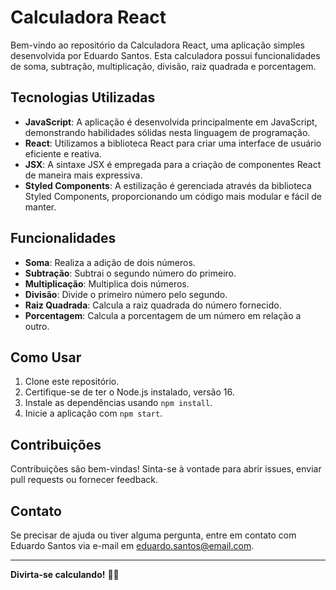 # Calculadora React

Bem-vindo ao repositório da Calculadora React, uma aplicação simples desenvolvida por Eduardo Santos. Esta calculadora possui funcionalidades de soma, subtração, multiplicação, divisão, raiz quadrada e porcentagem.

## Tecnologias Utilizadas

- **JavaScript**: A aplicação é desenvolvida principalmente em JavaScript, demonstrando habilidades sólidas nesta linguagem de programação.
- **React**: Utilizamos a biblioteca React para criar uma interface de usuário eficiente e reativa.
- **JSX**: A sintaxe JSX é empregada para a criação de componentes React de maneira mais expressiva.
- **Styled Components**: A estilização é gerenciada através da biblioteca Styled Components, proporcionando um código mais modular e fácil de manter.

## Funcionalidades

- **Soma**: Realiza a adição de dois números.
- **Subtração**: Subtrai o segundo número do primeiro.
- **Multiplicação**: Multiplica dois números.
- **Divisão**: Divide o primeiro número pelo segundo.
- **Raiz Quadrada**: Calcula a raiz quadrada do número fornecido.
- **Porcentagem**: Calcula a porcentagem de um número em relação a outro.

## Como Usar

1. Clone este repositório.
2. Certifique-se de ter o Node.js instalado, versão 16.
3. Instale as dependências usando `npm install`.
4. Inicie a aplicação com `npm start`.

## Contribuições

Contribuições são bem-vindas! Sinta-se à vontade para abrir issues, enviar pull requests ou fornecer feedback.

## Contato

Se precisar de ajuda ou tiver alguma pergunta, entre em contato com Eduardo Santos via e-mail em eduardo.santos@email.com.

---

**Divirta-se calculando!** 🧮✨
